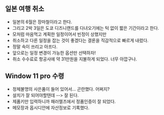 ## 일본 여행 취소
- 일본의 6월은 장마철이라고 한다.
- 그리고 2박 3일은 도쿄 디즈니랜드를 다녀오기에는 턱 없이 짧은 기간이라고 한다.
- 모처럼 마음먹고 계획한 일정이어서 빈정이 상했지만
- 취소하고 다른 일정을 잡는 것이 좋겠다는 결론을 직감적으로 빠르게 내렸다.
- 정말 속이 쓰리고 아프다.
- 앞으로는 일정 변경이 가능한 옵션만 선택하자!
- 취소 수수료로 항공사에 약 31만원을 지불하게 되었다. 너무 아깝구나.


## Window 11 pro 수령
- 정체불명의 사은품이 들어 있어서... 곤란했다. 어쩌지?
- 설치가 잘 되어야할텐데 --> 잘 된다.
- 제품키만 입력하니까 패러렐즈에서 정품인증이 잘 되었다.
- 메모장과 옵시디안에 자산정보로 기록했다.